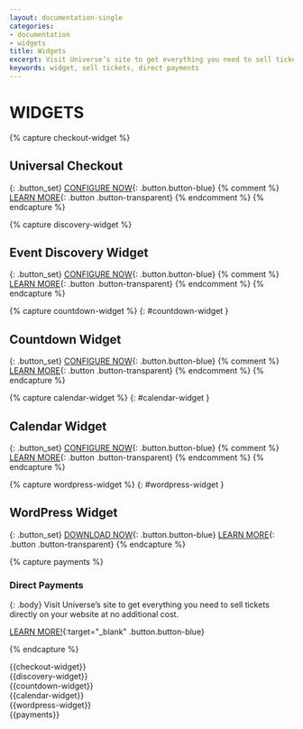 ```yaml
---
layout: documentation-single
categories:
- documentation
- widgets
title: Widgets
excerpt: Visit Universe’s site to get everything you need to sell tickets directly on your website at no additional cost.
keywords: widget, sell tickets, direct payments
---
```



# WIDGETS

{% capture checkout-widget %}
## Universal Checkout

{: .button_set}
[CONFIGURE NOW](/products-and-docs/widgets/checkout/){: .button.button-blue}
{% comment %}
[LEARN MORE](#){: .button .button-transparent}
{% endcomment %}
{% endcapture %}

{% capture discovery-widget %}
## Event Discovery Widget

{: .button_set}
[CONFIGURE NOW](/products-and-docs/widgets/event-discovery/){: .button.button-blue}
{% comment %}
[LEARN MORE](#){: .button .button-transparent}
{% endcomment %}
{% endcapture %}

{% capture countdown-widget %}
{: #countdown-widget }
## Countdown Widget

{: .button_set}
[CONFIGURE NOW](/products-and-docs/widgets/countdown/){: .button.button-blue}
{% comment %}
[LEARN MORE](#){: .button .button-transparent}
{% endcomment %}
{% endcapture %}

{% capture calendar-widget %}
{: #calendar-widget }
## Calendar Widget

{: .button_set}
[CONFIGURE NOW](/products-and-docs/widgets/calendar/){: .button.button-blue}
{% comment %}
[LEARN MORE](#){: .button .button-transparent}
{% endcomment %}
{% endcapture %}

{% capture wordpress-widget %}
{: #wordpress-widget }
## WordPress Widget

{: .button_set}
[DOWNLOAD NOW](/products-and-docs/widgets/wordpress/ticketmaster.zip){: .button.button-blue}
[LEARN MORE](/products-and-docs/widgets/wordpress/){: .button .button-transparent}
{% endcapture %}

{% capture payments %}
### Direct Payments

{: .body}
Visit Universe’s site to get everything you need to sell tickets
directly on your website at no additional cost.

[LEARN MORE!](https://www.universe.com/directpayments){:target="_blank" .button.button-blue}

{% endcapture %}


<div class="widget_box widget_box__checkout" markdown="1">
{{checkout-widget}}
</div>

<div class="widget_box widget_box__discovery" markdown="1">
{{discovery-widget}}
</div>

<div class="widget_box widget_box__countdown" markdown="1">
{{countdown-widget}}
</div>

<div class="widget_box widget_box__calendar" markdown="1">
{{calendar-widget}}
</div>

<div class="widget_box widget_box__wordpress" markdown="1">
{{wordpress-widget}}
</div>

<div class="grey-box android mask" markdown="1">
{{payments}}
</div>
